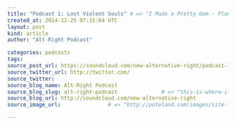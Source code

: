 ```yaml
---
title: "Podcast 1: Lost Violent Souls" # => "I Made a Pretty Gem - Planet.rb"
created_at: 2014-12-25 07:15:04 UTC
layout: post
kind: article
author: "Alt-Right Podcast"

categories: podcasts
tags: 
source_post_url: https://soundcloud.com/new-alternative-right/podcast-1-lost-violent-souls    # => "http://poteland.com/blog/i-made-a-pretty-gem-planet-dot-rb/"
source_twitter_url: http://twitter.com/
source_twitter: 
source_blog_name: Alt-Right Podcast
source_blog_slug: alt-right-podcast              # => "this-is-where-i-tell-you-stuff"
source_blog_url: http://soundcloud.com/new-alternative-right               # => "http://poteland.com/articles"
source_image_url:               # => "http://poteland.com/images/site-logo.png"

---
```



<!--
   Andy and Colin hook-up with John Morgan of Arktos Publishing and &quot;Charles,&quot; an aspiring (and secretive) Swedish folk musician and writer, to talk about the passing of two men who died on the same day, Nelson Mandela and Colin Wilson. While one was lauded by every outlet of the mainstream media, the other was practically ignored. We also plug Andy&#39;s new book &quot;Lost Violent Souls,&quot; which presents an alternative history of Lee Harvey Oswald. 

This podcast was first aired on the old Alternative Right site on 9th December, 2013, and then on the new Alternative Right site on 26th December, 2013.

Read the show notes here: http://alternative-right.blogspot.com/2013/12/altright-podcast-1-mandela-wilson-lost.html           # => "I’ve been hurting to write this ever since we had the idea of creating a Planet for Cubox..." (Continued)
   alt-right-podcast              # => "this-is-where-i-tell-you-stuff"
   http://soundcloud.com/new-alternative-right               # => "http://poteland.com/articles"
                 # => "http://poteland.com/images/site-logo.png"
Andy and Colin hook-up with John Morgan of Arktos Publishing and "Charles," an aspiring (and secretive) Swedish folk musician and writer, to talk about the passing of two men who died on the same day, Nelson Mandela and Colin Wilson. While one was lauded by every outlet of the mainstream media, the other was practically ignored. We also plug Andy's new book "Lost Violent Souls," which presents an alternative history of Lee Harvey Oswald. 

This podcast was first aired on the old Alternative Right site on 9th December, 2013, and then on the new Alternative Right site on 26th December, 2013.

Read the show notes here: http://alternative-right.blogspot.com/2013/12/altright-podcast-1-mandela-wilson-lost.html<div class="">
    <i>Source: <a href="http://soundcloud.com/new-alternative-right">Alt-Right Podcast</a></i>
</div>
